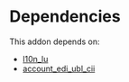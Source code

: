 # Dependencies

This addon depends on:

- [l10n_lu](https://github.com/bringout/oca-ocb-l10n_europe/tree/8740eae566ff6990465bfbf69a8930a0a172a146/odoo-bringout-oca-ocb-l10n_lu)
- [account_edi_ubl_cii](https://github.com/bringout/oca-ocb-accounting/tree/eb3c9b9e76fbb706c132f3bf6a9538d6d5a0b1a7/odoo-bringout-oca-ocb-account_edi_ubl_cii)
